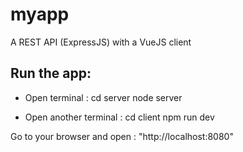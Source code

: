 # myapp
A REST API (ExpressJS) with a VueJS client

## Run the app:

- Open terminal : 
cd server
node server

- Open another terminal : 
cd client
npm run dev

Go to your browser and open : "http://localhost:8080"
